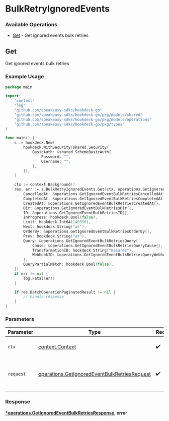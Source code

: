 # BulkRetryIgnoredEvents

### Available Operations

* [Get](#get) - Get ignored events bulk retries

## Get

Get ignored events bulk retries

### Example Usage

```go
package main

import(
	"context"
	"log"
	"github.com/speakeasy-sdks/hookdeck-go"
	"github.com/speakeasy-sdks/hookdeck-go/pkg/models/shared"
	"github.com/speakeasy-sdks/hookdeck-go/pkg/models/operations"
	"github.com/speakeasy-sdks/hookdeck-go/pkg/types"
)

func main() {
    s := hookdeck.New(
        hookdeck.WithSecurity(shared.Security{
            BasicAuth: &shared.SchemeBasicAuth{
                Password: "",
                Username: "",
            },
        }),
    )

    ctx := context.Background()
    res, err := s.BulkRetryIgnoredEvents.Get(ctx, operations.GetIgnoredEventBulkRetriesRequest{
        CancelledAt: &operations.GetIgnoredEventBulkRetriesCancelledAt{},
        CompletedAt: &operations.GetIgnoredEventBulkRetriesCompletedAt{},
        CreatedAt: &operations.GetIgnoredEventBulkRetriesCreatedAt{},
        Dir: &operations.GetIgnoredEventBulkRetriesDir{},
        ID: &operations.GetIgnoredEventBulkRetriesID{},
        InProgress: hookdeck.Bool(false),
        Limit: hookdeck.Int64(140350),
        Next: hookdeck.String("at"),
        OrderBy: &operations.GetIgnoredEventBulkRetriesOrderBy{},
        Prev: hookdeck.String("at"),
        Query: &operations.GetIgnoredEventBulkRetriesQuery{
            Cause: &operations.GetIgnoredEventBulkRetriesQueryCause{},
            TransformationID: hookdeck.String("maiores"),
            WebhookID: &operations.GetIgnoredEventBulkRetriesQueryWebhookID{},
        },
        QueryPartialMatch: hookdeck.Bool(false),
    })
    if err != nil {
        log.Fatal(err)
    }

    if res.BatchOperationPaginatedResult != nil {
        // handle response
    }
}
```

### Parameters

| Parameter                                                                                                    | Type                                                                                                         | Required                                                                                                     | Description                                                                                                  |
| ------------------------------------------------------------------------------------------------------------ | ------------------------------------------------------------------------------------------------------------ | ------------------------------------------------------------------------------------------------------------ | ------------------------------------------------------------------------------------------------------------ |
| `ctx`                                                                                                        | [context.Context](https://pkg.go.dev/context#Context)                                                        | :heavy_check_mark:                                                                                           | The context to use for the request.                                                                          |
| `request`                                                                                                    | [operations.GetIgnoredEventBulkRetriesRequest](../../models/operations/getignoredeventbulkretriesrequest.md) | :heavy_check_mark:                                                                                           | The request object to use for the request.                                                                   |


### Response

**[*operations.GetIgnoredEventBulkRetriesResponse](../../models/operations/getignoredeventbulkretriesresponse.md), error**


